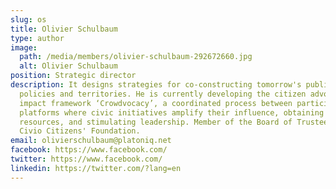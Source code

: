 ```yaml
---
slug: os
title: Olivier Schulbaum
type: author
image:
  path: /media/members/olivier-schulbaum-292672660.jpg
  alt: Olivier Schulbaum
position: Strategic director
description: It designs strategies for co-constructing tomorrow's public
  policies and territories. He is currently developing the citizen advocacy
  impact framework ‘Crowdvocacy’, a coordinated process between participation
  platforms where civic initiatives amplify their influence, obtaining
  resources, and stimulating leadership. Member of the Board of Trustees of the
  Civio Citizens' Foundation.
email: olivierschulbaum@platoniq.net
facebook: https://www.facebook.com/
twitter: https://www.facebook.com/
linkedin: https://twitter.com/?lang=en
---
```

